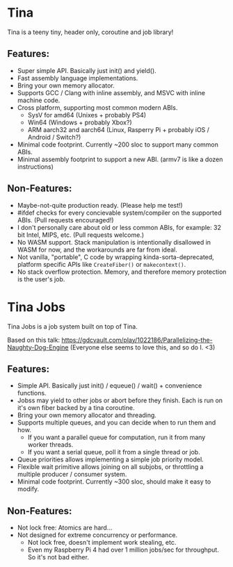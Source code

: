 # Tina
Tina is a teeny tiny, header only, coroutine and job library!

## Features:
* Super simple API. Basically just init() and yield().
* Fast assembly language implementations.
* Bring your own memory allocator.
* Supports GCC / Clang with inline assembly, and MSVC with inline machine code.
* Cross platform, supporting most common modern ABIs.
	* SysV for amd64 (Unixes + probably PS4)
	* Win64 (Windows + probably Xbox?)
	* ARM aarch32 and aarch64 (Linux, Rasperry Pi + probably iOS / Android / Switch?)
* Minimal code footprint. Currently ~200 sloc to support many common ABIs.
* Minimal assembly footprint to support a new ABI. (armv7 is like a dozen instructions)

## Non-Features:
* Maybe-not-quite production ready. (Please help me test!)
* #ifdef checks for every concievable system/compiler on the supported ABIs. (Pull requests encouraged!)
* I don't personally care about old or less common ABIs, for example: 32 bit Intel, MIPS, etc. (Pull requests welcome.)
* No WASM support. Stack manipulation is intentionally disallowed in WASM for now, and the workarounds are far from ideal.
* Not vanilla, "portable", C code by wrapping kinda-sorta-deprecated, platform specific APIs like `CreateFiber()` or `makecontext()`.
* No stack overflow protection. Memory, and therefore memory protection is the user's job.

# Tina Jobs
Tina Jobs is a job system built on top of Tina.

Based on this talk: https://gdcvault.com/play/1022186/Parallelizing-the-Naughty-Dog-Engine (Everyone else seems to love this, and so do I. <3)

## Features:
* Simple API. Basically just init() / equeue() / wait() + convenience functions.
* Jobss may yield to other jobs or abort before they finish. Each is run on it's own fiber backed by a tina coroutine.
* Bring your own memory allocator and threading.
* Supports multiple queues, and you can decide when to run them and how.
	* If you want a parallel queue for computation, run it from many worker threads.
	* If you want a serial queue, poll it from a single thread or job.
* Queue priorities allows implementing a simple job priority model.
* Flexible wait primitive allows joining on all subjobs, or throttling a multiple producer / consumer system.
* Minimal code footprint. Currently ~300 sloc, should make it easy to modify.

## Non-Features:
* Not lock free: Atomics are hard...
* Not designed for extreme concurrency or performance.
	* Not lock free, doesn't implement work stealing, etc.
	* Even my Raspberry Pi 4 had over 1 million jobs/sec for throughput. So it's not bad either.
